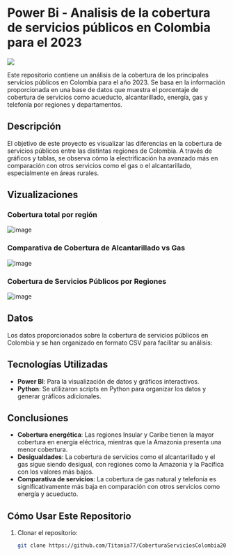 # Power Bi - Analisis de la cobertura de servicios públicos en Colombia para el 2023 

![](https://signpost-colombia.zendesk.com/hc/article_attachments/8932427789597)

Este repositorio contiene un análisis de la cobertura de los principales servicios públicos en Colombia para el año 2023. Se basa en la información proporcionada en una base de datos que muestra el porcentaje de cobertura de servicios como acueducto, alcantarillado, energía, gas y telefonía por regiones y departamentos.

## Descripción

El objetivo de este proyecto es visualizar las diferencias en la cobertura de servicios públicos entre las distintas regiones de Colombia. A través de gráficos y tablas, se observa cómo la electrificación ha avanzado más en comparación con otros servicios como el gas o el alcantarillado, especialmente en áreas rurales.

## Vizualizaciones

### Cobertura total por región
![image](https://github.com/user-attachments/assets/b8111ffa-c318-4eaf-bb64-533dedaa6325)

### Comparativa de Cobertura de Alcantarillado vs Gas
![image](https://github.com/user-attachments/assets/92f0f6b4-2bfb-4cab-863b-684c7ef1b6ae)

### Cobertura de Servicios Públicos por Regiones
![image](https://github.com/user-attachments/assets/cdc28b09-9eaf-46e7-9e1c-c5afed571589)

## Datos
Los datos proporcionados sobre la cobertura de servicios públicos en Colombia y se han organizado en formato CSV para facilitar su análisis:

## Tecnologías Utilizadas
- **Power BI**: Para la visualización de datos y gráficos interactivos.
- **Python**: Se utilizaron scripts en Python para organizar los datos y generar gráficos adicionales.

## Conclusiones

- **Cobertura energética**: Las regiones Insular y Caribe tienen la mayor cobertura en energía eléctrica, mientras que la Amazonia presenta una menor cobertura.
- **Desigualdades**: La cobertura de servicios como el alcantarillado y el gas sigue siendo desigual, con regiones como la Amazonia y la Pacífica con los valores más bajos.
- **Comparativa de servicios**: La cobertura de gas natural y telefonía es significativamente más baja en comparación con otros servicios como energía y acueducto.

## Cómo Usar Este Repositorio

1. Clonar el repositorio:
   ```bash
   git clone https://github.com/Titania77/CoberturaServiciosColombia2023.git
